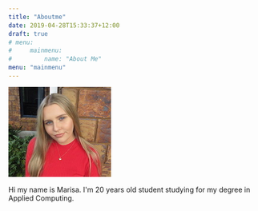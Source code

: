 ```yaml
---
title: "Aboutme"
date: 2019-04-28T15:33:37+12:00
draft: true
# menu:
#     mainmenu:
#         name: "About Me"
menu: "mainmenu"
---
```


![Marisa Picture](/static/img/Marisa.jpg)

Hi my name is Marisa. I'm 20 years old student studying for my degree in Applied Computing.
